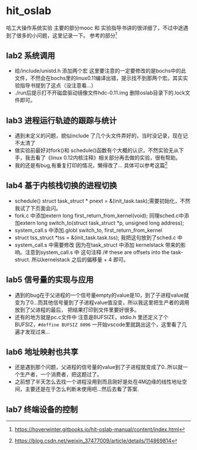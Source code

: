 # hit_oslab
哈工大操作系统实验 
主要的部分mooc 和 实验指导书讲的很详细了，不过中途遇到了很多的小问题，这里记录一下。
参考的部分[^0]

## lab2 系统调用
- 给/include/unistd.h 添加两个宏
这里要注意的一定要修改的是bochs中的此文件，不然会在bochs里的linux0.11编译出错，提示找不到那两个宏。其实实验指导书提到了这点（没注意看...）
- ./run后提示打不开磁盘驱动镜像文件hdc-0.11.img
删除oslab目录下的.lock文件即可。

## lab3 进程运行轨迹的跟踪与统计
- 遇到未定义的问题，貌似include 了几个头文件弄好的，当时没记录，现在记不太清了
- 做实验前最好对fork()和 schedule()函数有个大概的认识，不然实验无从下手，我去看了《linux 0.12内核注释》相关部分再去做的实验，很有帮助。
- 我的还是有bug,有重复打印的情况，懒得改了... 具体可以参考这篇[^1]

## lab4 基于内核栈切换的进程切换
- schedule() struct task_struct * pnext = &(init_task.task);需要初始化，不然我试了下页面会闪。
- fork.c 中添加extern long first_return_from_kernel(void); 同理sched.c中添加extern long switch_to(struct task_struct *p, unsigned long address);
- system_call.s 中添加.globl switch_to, first_return_from_kernel
- struct tss_struct *tss = &(init_task.task.tss); 我把这句放到了sched.c 中
- system_call.s 中需要修改 因为在task_struct 中添加 kernelstack 带来的影响。注意到system_call.s 中 这句注释
/# these are offsets into the task-struct. 所以kernelstack 之后的偏移量 + 4 即可。


## lab5 信号量的实现与应用
- 遇到的bug在于父进程的一个信号量empty的value是10，到了子进程value就变为了0...而其他信号量到了子进程value值没变，所以我这里把生产者的调用放到了父进程的最后，
把结果打印到文件里要好很多。
- 还有的地方就是pc.c文件中 注意是BUFSIZE，stdio.h 里还定义了个BUFSIZ，``#deffine BUFSIZ 8096``
一开始vscode里就跳出这个，这里看了几遍才发现过来...

## lab6 地址映射也共享
- 还是遇到那个问题，父进程的信号量的value到了子进程就变成了0..所以就一个生产者，一个消费者，把这题过了。
- 之前想了半天怎么去找一个进程没用到而且刚好是处在4M边缘的线性地址空间，主要还是在于怎么判断未使用吧...然后去看了答案.

## lab7 终端设备的控制

[^0]:https://hoverwinter.gitbooks.io/hit-oslab-manual/content/index.html
[^1]:https://blog.csdn.net/weixin_37477009/article/details/114869814
